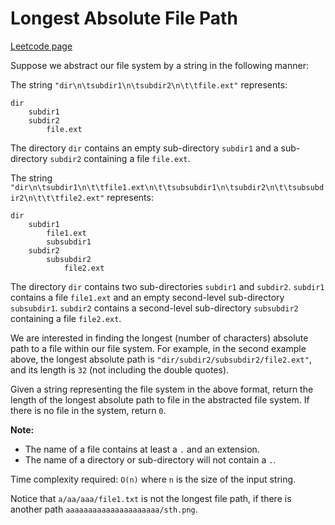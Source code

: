 # Longest Absolute File Path
[Leetcode page](https://leetcode.com/problems/longest-absolute-file-path/description)

Suppose we abstract our file system by a string in the following manner:

The string `"dir\n\tsubdir1\n\tsubdir2\n\t\tfile.ext"` represents:

    
    
    dir
        subdir1
        subdir2
            file.ext
    

The directory `dir` contains an empty sub-directory `subdir1` and a sub-
directory `subdir2` containing a file `file.ext`.

The string
`"dir\n\tsubdir1\n\t\tfile1.ext\n\t\tsubsubdir1\n\tsubdir2\n\t\tsubsubdir2\n\t\t\tfile2.ext"`
represents:

    
    
    dir
        subdir1
            file1.ext
            subsubdir1
        subdir2
            subsubdir2
                file2.ext
    

The directory `dir` contains two sub-directories `subdir1` and `subdir2`.
`subdir1` contains a file `file1.ext` and an empty second-level sub-directory
`subsubdir1`. `subdir2` contains a second-level sub-directory `subsubdir2`
containing a file `file2.ext`.

We are interested in finding the longest (number of characters) absolute path
to a file within our file system. For example, in the second example above,
the longest absolute path is `"dir/subdir2/subsubdir2/file2.ext"`, and its
length is `32` (not including the double quotes).

Given a string representing the file system in the above format, return the
length of the longest absolute path to file in the abstracted file system. If
there is no file in the system, return `0`.

**Note:**  

  * The name of a file contains at least a `.` and an extension.
  * The name of a directory or sub-directory will not contain a `.`.

Time complexity required: `O(n)` where `n` is the size of the input string.

Notice that `a/aa/aaa/file1.txt` is not the longest file path, if there is
another path `aaaaaaaaaaaaaaaaaaaaa/sth.png`.


